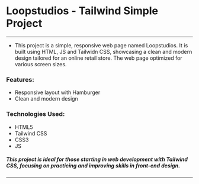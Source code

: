 # Loopstudios - Tailwind Simple Project
---
* This project is a simple, responsive web page named Loopstudios. It is built using HTML, JS and Tailwidn CSS, showcasing a clean and modern design tailored for an online retail store. The web page optimized for various screen sizes.

### Features:

* Responsive layout with Hamburger
* Clean and modern design

### Technologies Used:

* HTML5
* Tailwind CSS
* CSS3
* JS
  
##### This project is ideal for those starting in web development with Tailwind CSS, focusing on practicing and improving skills in front-end design.
---
